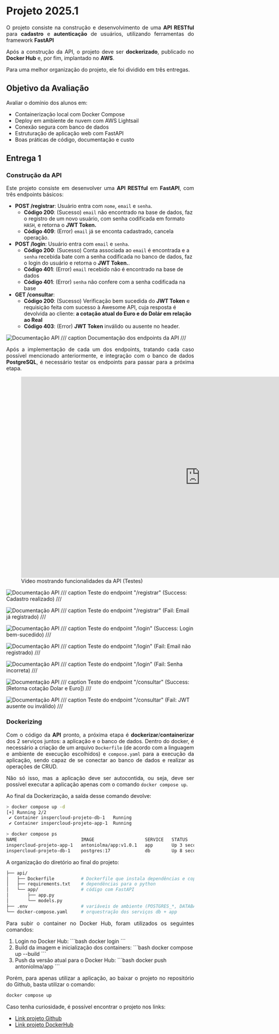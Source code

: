 # **Projeto 2025.1**

<p align="justify">
O projeto consiste na construção e desenvolvimento de uma <b>API RESTful</b> para <b>cadastro</b> e <b>autenticação</b> de usuários, utilizando ferramentas do framework <b>FastAPI</b>
</p>

<p align="justify">
Após a construção da API, o projeto deve ser <b>dockerizado</b>, publicado no <b>Docker Hub</b> e, por fim, implantado no <b>AWS</b>.
</p>

<p align="justify">
Para uma melhor organização do projeto, ele foi dividido em três entregas.
</p>

## **Objetivo da Avaliação**

<p align="justify">
Avaliar o domínio dos alunos em:
</p>

<ul>
    <li>Containerização local com Docker Compose</li>
    <li>Deploy em ambiente de nuvem com AWS Lightsail</li>
    <li>Conexão segura com banco de dados</li>
    <li>Estruturação de aplicação web com FastAPI</li>
    <li>Boas práticas de código, documentação e custo</li>
</ul>

## Entrega 1

### Construção da API
<p align="justify">
Este projeto consiste em desenvolver uma <b>API RESTful</b> em <b>FastAPI</b>, com três endpoints básicos:
</p>

<ul>
    <li>
        <b>POST /registrar</b>: Usuário entra com <code>nome</code>, <code>email</code> e <code>senha</code>.
        <ul>
            <li><b>Código 200</b>: (Sucesso) <code>email</code> não encontrado na base de dados, faz o registro de um novo usuário, com senha codificada em formato <code>HASH</code>, e retorna o <b>JWT Token.</b></li>
            <li><b>Código 409</b>: (Error) <code>email</code> já se enconta cadastrado, cancela operação.</li>
        </ul>
    </li>
    <li>
        <b>POST /login</b>: Usuário entra com <code>email</code> e <code>senha</code>.
        <ul>
            <li><b>Código 200</b>: (Sucesso) Conta associada ao <code>email</code> é encontrada e a <code>senha</code> recebida bate com a senha codificada no banco de dados, faz o login do usuário e retorna o <b>JWT Token.</b>.</li>
            <li><b>Código 401</b>: (Error) <code>email</code> recebido não é encontrado na base de dados</li>
            <li><b>Código 401</b>: (Error) <code>senha</code> não confere com a senha codificada na base</li>
        </ul>
    </li>   
    <li>
        <b>GET /consultar</b>: 
        <ul>
            <li><b>Código 200</b>: (Sucesso) Verificação bem sucedida do <b>JWT Token</b> e requisição feita com sucesso à Awesome API, cuja resposta é devolvida ao cliente: <b>a cotação atual do Euro e do Dolár em relação ao Real</b></li>
            <li><b>Código 403</b>: (Error) <b>JWT Token</b> inválido ou ausente no header.</li>
        </ul>
    </li>
</ul>

![Documentação API](./img/doc_api.jpeg)
/// caption
Documentação dos endpoints da API
///

<p align="justify">
Após a implementação de cada um dos endpoints, tratando cada caso possível mencionado anteriormente, e integração com o banco de dados <b>PostgreSQL</b>, é necessário testar os endpoints para passar para a próxima etapa.
</p>

<figure>
  <iframe
    width="960"
    height="540"
    src="https://www.youtube.com/embed/wQ80j4tuGUE"
    title="Vídeo testando API"
    frameborder="0"
    allow="accelerometer; autoplay; clipboard-write; encrypted-media; gyroscope; picture-in-picture"
    allowfullscreen
  ></iframe>
  <figcaption>Vídeo mostrando funcionalidades da API (Testes)</figcaption>
</figure>

![Documentação API](./img/registrar_suc.jpeg)
/// caption
Teste do endpoint "/registrar" (Success: Cadastro realizado)
///

![Documentação API](./img/registrar_err.jpeg)
/// caption
Teste do endpoint "/registrar" (Fail: Email já registrado)
///

![Documentação API](./img/login_suc.jpeg)
/// caption
Teste do endpoint "/login" (Success: Login bem-sucedido)
///

![Documentação API](./img/login_err1.jpeg)
/// caption
Teste do endpoint "/login" (Fail: Email não registrado)
///

![Documentação API](./img/login_err2.jpeg)
/// caption
Teste do endpoint "/login" (Fail: Senha incorreta)
///

![Documentação API](./img/consultar_suc.jpeg)
/// caption
Teste do endpoint "/consultar" (Success: [Retorna cotação Dolar e Euro])
///

![Documentação API](./img/consultar_err.jpeg)
/// caption
Teste do endpoint "/consultar" (Fail: JWT ausente ou inválido)
///

### Dockerizing

<p align="justify">
Com o código da <b>API</b> pronto, a próxima etapa é <b>dockerizar</b>/<b>containerizar</b> dos 2 serviços juntos: a aplicação e o banco de dados. Dentro do docker, é necessário a criação de um arquivo <code>Dockerfile</code> (de acordo com a linguagem e ambiente de execução escolhidos) e <code>compose.yaml</code> para a execução da aplicação, sendo capaz de se conectar ao banco de dados e realizar as operações de CRUD. 
</p>

<p align="justify">
Não só isso, mas a aplicação deve ser autocontida, ou seja, deve ser possível executar a aplicação apenas com o comando <code>docker compose up</code>.
</p>

<p align="justify">
Ao final da Dockerização, a saída desse comando devolve:
</p>

``` bash 
> docker compose up -d
[+] Running 2/2
 ✔ Container inspercloud-projeto-db-1   Running
 ✔ Container inspercloud-projeto-app-1  Running  

> docker compose ps
NAME                        IMAGE                   SERVICE   STATUS         PORTS
inspercloud-projeto-app-1   antoniolma/app:v1.0.1   app       Up 3 seconds   0.0.0.0:8080->80/tcp
inspercloud-projeto-db-1    postgres:17             db        Up 8 seconds   0.0.0.0:5432->5432/tcp
```

<p align="justify">
A organização do diretório ao final do projeto:
</p>

``` bash 
├── api/
│   ├── Dockerfile          # Dockerfile que instala dependências e copia api/app/
│   ├── requirements.txt    # dependências para o python
│   └── app/                # código com FastAPI
│       ├── app.py
│       └── models.py
├── .env                    # variáveis de ambiente (POSTGRES_*, DATABASE_URL, SECRET_KEY…)
└── docker-compose.yaml     # orquestração dos serviços db + app
```

<p align="justify">
Para subir o container no Docker Hub, foram utilizados os seguintes comandos:
</p>

<ol>
    <li> Login no Docker Hub:
    ```bash
    docker login
    ```
    </li>
    <li> Build da imagem e inicialização dos containers:
    ```bash
    docker compose up --build
    ```
    </li>
    <li> Push da versão atual para o Docker Hub:
    ```bash
    docker push antoniolma/app  
    ```
    </li>
</ol>

<p align="justify">
Porém, para apenas utilizar a aplicação, ao baixar o projeto no repositório do Github, basta utilizar o comando:
</p>

```bash
docker compose up
```

<p align="justify">
Caso tenha curiosidade, é possível encontrar o projeto nos links:
<ul>
    <li>
        <a href="https://github.com/antoniolma/insper.cloud-projeto.git" target="_blank">Link projeto Github</a>
    </li>
    <li>
        <a href="https://hub.docker.com/repository/docker/antoniolma/app/" target="_blank">Link projeto DockerHub</a>
    </li>
</ul>
</p>
